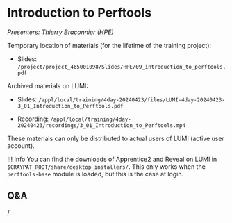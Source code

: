 # Introduction to Perftools

*Presenters: Thierry Braconnier (HPE)*

<!--
Course materials will be provided during and after the course.
-->

Temporary location of materials (for the lifetime of the training project):

-   Slides: `/project/project_465001098/Slides/HPE/09_introduction_to_perftools.pdf`

Archived materials on LUMI:

-   Slides: `/appl/local/training/4day-20240423/files/LUMI-4day-20240423-3_01_Introduction_to_Perftools.pdf`

-   Recording: `/appl/local/training/4day-20240423/recordings/3_01_Introduction_to_Perftools.mp4`

These materials can only be distributed to actual users of LUMI (active user account).

!!! Info
    You can find the downloads of Apprentice2 and Reveal on LUMI in
    `$CRAYPAT_ROOT/share/desktop_installers/`. This only works when the
    `perftools-base` module is loaded, but this is the case at login.

## Q&A

/
